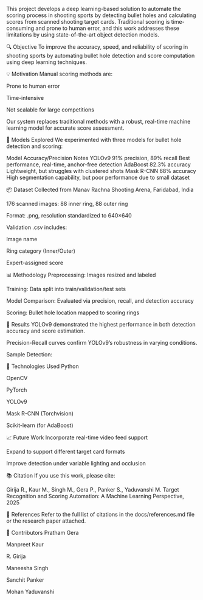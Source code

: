 This project develops a deep learning-based solution to automate the scoring process in shooting sports by detecting bullet holes and calculating scores from scanned shooting target cards. Traditional scoring is time-consuming and prone to human error, and this work addresses these limitations by using state-of-the-art object detection models.

🔍 Objective
To improve the accuracy, speed, and reliability of scoring in shooting sports by automating bullet hole detection and score computation using deep learning techniques.

💡 Motivation
Manual scoring methods are:

Prone to human error

Time-intensive

Not scalable for large competitions

Our system replaces traditional methods with a robust, real-time machine learning model for accurate score assessment.

🧠 Models Explored
We experimented with three models for bullet hole detection and scoring:

Model	Accuracy/Precision	Notes
YOLOv9	91% precision, 89% recall	Best performance, real-time, anchor-free detection
AdaBoost	82.3% accuracy	Lightweight, but struggles with clustered shots
Mask R-CNN	68% accuracy	High segmentation capability, but poor performance due to small dataset

📦 Dataset
Collected from Manav Rachna Shooting Arena, Faridabad, India

176 scanned images: 88 inner ring, 88 outer ring

Format: .png, resolution standardized to 640×640

Validation .csv includes:

Image name

Ring category (Inner/Outer)

Expert-assigned score

📊 Methodology
Preprocessing: Images resized and labeled

Training: Data split into train/validation/test sets

Model Comparison: Evaluated via precision, recall, and detection accuracy

Scoring: Bullet hole location mapped to scoring rings

<!-- Replace with actual path if available -->

🔬 Results
YOLOv9 demonstrated the highest performance in both detection accuracy and score estimation.

Precision-Recall curves confirm YOLOv9’s robustness in varying conditions.

Sample Detection:

<!-- Replace with actual path -->

🧪 Technologies Used
Python

OpenCV

PyTorch

YOLOv9

Mask R-CNN (Torchvision)

Scikit-learn (for AdaBoost)

📈 Future Work
Incorporate real-time video feed support

Expand to support different target card formats

Improve detection under variable lighting and occlusion

📚 Citation
If you use this work, please cite:

Girija R., Kaur M., Singh M., Gera P., Panker S., Yaduvanshi M.
Target Recognition and Scoring Automation: A Machine Learning Perspective, 2025

📎 References
Refer to the full list of citations in the docs/references.md file or the research paper attached.

👤 Contributors
Pratham Gera

Manpreet Kaur

R. Girija

Maneesha Singh

Sanchit Panker

Mohan Yaduvanshi
